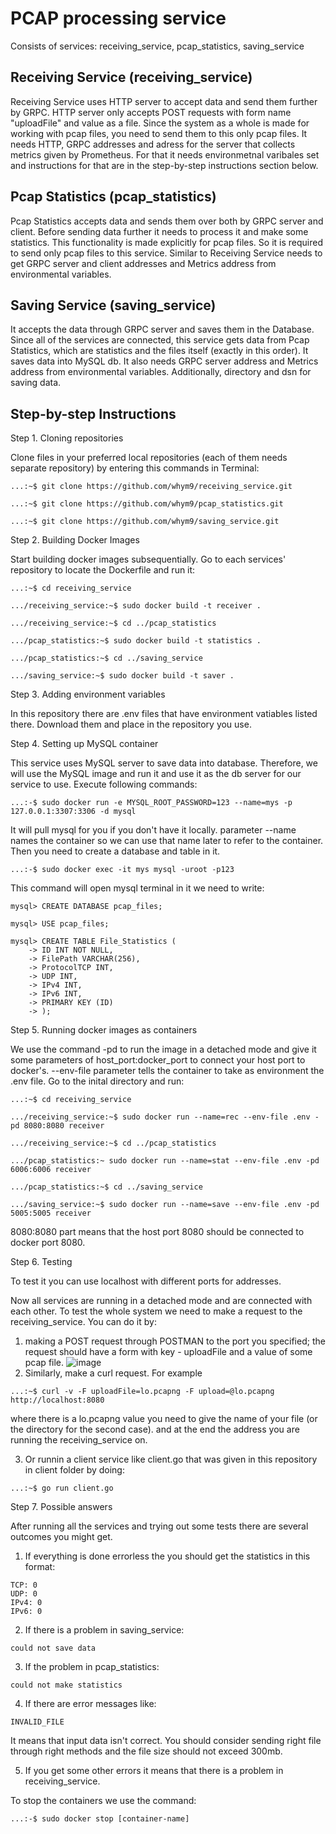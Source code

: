 # PCAP processing service

Consists of services: receiving_service, pcap_statistics, saving_service

## Receiving Service (receiving_service)

Receiving Service uses HTTP server to accept data and send them further by GRPC. HTTP server only accepts POST requests with form name "uploadFile" and value as a file. Since the system as a whole is made for working with pcap files, you need to send them to this only pcap files.
It needs HTTP, GRPC addresses and adress for the server that collects metrics given by Prometheus. For that it needs environmetnal varibales set and instructions for that are in the step-by-step instructions section below. 

## Pcap Statistics (pcap_statistics)

Pcap Statistics accepts data and sends them over both by GRPC server and client. Before sending data further it needs to process it and make some statistics. This functionality is made explicitly for pcap files. So it is required to send only pcap files to this service.
Similar to Receiving Service needs to get GRPC server and client addresses and Metrics address from environmental variables.

## Saving Service (saving_service)

It accepts the data through GRPC server and saves them in the Database. Since all of the services are connected, this service gets data from Pcap Statistics, which are statistics and the files itself (exactly in this order). It saves data into MySQL db.
It also needs GRPC server address and Metrics address from environmental variables. Additionally, directory and dsn for saving data.

## Step-by-step Instructions

Step 1. Cloning repositories

Clone files in your preferred local repositories (each of them needs separate  repository) by entering this commands in Terminal:

```
...:~$ git clone https://github.com/whym9/receiving_service.git

...:~$ git clone https://github.com/whym9/pcap_statistics.git

...:~$ git clone https://github.com/whym9/saving_service.git

```

Step 2. Building Docker Images

Start building docker images subsequentially. Go to each services' repository to locate the Dockerfile and run it: 

```
...:~$ cd receiving_service

.../receiving_service:~$ sudo docker build -t receiver . 

.../receiving_service:~$ cd ../pcap_statistics

.../pcap_statistics:~$ sudo docker build -t statistics . 

.../pcap_statistics:~$ cd ../saving_service

.../saving_service:~$ sudo docker build -t saver . 
```

Step 3. Adding environment variables

In this repository there are .env files that have environment vatiables listed there. Download them and place in the repository you use.

Step 4. Setting up MySQL container

This service uses MySQL server to save data into database. Therefore, we will use the MySQL image and run it and use it as the db server for our service to use. Execute following commands:

```
...:-$ sudo docker run -e MYSQL_ROOT_PASSWORD=123 --name=mys -p 127.0.0.1:3307:3306 -d mysql
```
It will pull mysql for you if you don't have it locally. parameter --name names the container so we can use that name later to refer to the container. 
Then you need to create a database and table in it. 

```
...:-$ sudo docker exec -it mys mysql -uroot -p123
```
This command will open mysql terminal in it we need to write:

```
mysql> CREATE DATABASE pcap_files;

mysql> USE pcap_files;

mysql> CREATE TABLE File_Statistics (
    -> ID INT NOT NULL,
    -> FilePath VARCHAR(256),
    -> ProtocolTCP INT,
    -> UDP INT,
    -> IPv4 INT,
    -> IPv6 INT,
    -> PRIMARY KEY (ID)
    -> );
```



Step 5. Running docker images as containers 

We use the command -pd to run the image in a detached mode and give it some parameters of host_port:docker_port to connect your host port to docker's. --env-file parameter tells the container to take as environment the .env file. Go to the inital directory and run:

```
...:~$ cd receiving_service

.../receiving_service:~$ sudo docker run --name=rec --env-file .env -pd 8080:8080 receiver 

.../receiving_service:~$ cd ../pcap_statistics

.../pcap_statistics:~ sudo docker run --name=stat --env-file .env -pd 6006:6006 receiver

.../pcap_statistics:~$ cd ../saving_service

.../saving_service:~$ sudo docker run --name=save --env-file .env -pd 5005:5005 receiver
```

8080:8080 part means that the host port 8080 should be connected to docker port 8080.

Step 6. Testing

To test it you can use localhost with different ports for addresses.

Now all services are running in a detached mode and are connected with each other. To test the whole system we need to make a request to the receiving_service. 
You can do it by:
1. making a POST request through POSTMAN to the port you specified; the request should have a form with key - uploadFile and a value of some pcap file. 
![image](https://user-images.githubusercontent.com/104463020/192141599-58df7c58-0b59-4d7d-8a9c-11b820ad9d9c.png)
2. Similarly, make a curl request. For  example 
```
...:~$ curl -v -F uploadFile=lo.pcapng -F upload=@lo.pcapng http://localhost:8080
```

where there is a lo.pcapng value you need to give the name of your file (or the directory for the second case). and at the end the address you are running the receiving_service on.

3. Or runnin a client service like client.go that was given in this repository in client folder by doing:

```
...:~$ go run client.go
```

Step 7. Possible answers

After running all the services and trying out some tests there are several outcomes you might get.

1) If everything is done errorless the you should get the statistics in this format:
```
TCP: 0
UDP: 0
IPv4: 0
IPv6: 0
```
2) If there is a problem in saving_service:
```
could not save data
```

3) If  the problem in pcap_statistics:
```
could not make statistics
```

4) If there are error messages like:
```
INVALID_FILE
```
It means that input data isn't correct. You should consider sending right file through right methods and the file size should not exceed 300mb.

5) If you get some other errors it means that there is a problem in receiving_service.

To stop the containers we use the command:

```
...:-$ sudo docker stop [container-name]
```
